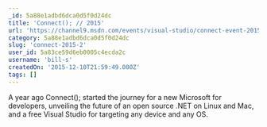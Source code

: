 ```yaml
---
_id: 5a88e1adbd6dca0d5f0d24dc
title: 'Connect(); // 2015'
url: 'https://channel9.msdn.com/events/visual-studio/connect-event-2015'
category: 5a88e1adbd6dca0d5f0d24dc
slug: 'connect-2015-2'
user_id: 5a83ce59d6eb0005c4ecda2c
username: 'bill-s'
createdOn: '2015-12-10T21:59:49.000Z'
tags: []
---
```


A year ago Connect(); started the journey for a new Microsoft for developers, unveiling the future of an open source .NET on Linux and Mac, and a free Visual Studio for targeting any device and any OS.
